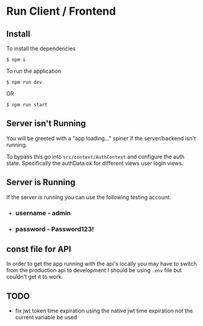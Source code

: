 # Run Client / Frontend

## Install

To install the dependencies

```
$ npm i
```

To run the application

```
$ npm run dev
```

OR

```
$ npm run start
```

## Server isn't Running

You will be greeted with a "app loading..." spiner if the server/backend isn't running.

To bypass this go into `src/context/AuthContext` and configure the auth state. Specifically the authData.ok for different views user login views.

## Server is Running

If the server is running you can use the following testing account.

- ### username - admin
- ### password - Password123!

## const file for API

In order to get the app running with the api's locally you may have to switch from the production api to development I should be using `.env` file but couldn't get it to work.

## TODO

- fix jwt token time expiration using the native jwt time expiration not the current variable be used
